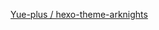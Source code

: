 <p><a href="https://github.com/Yue-plus/hexo-theme-arknights">Yue-plus / hexo-theme-arknights</a></p>

